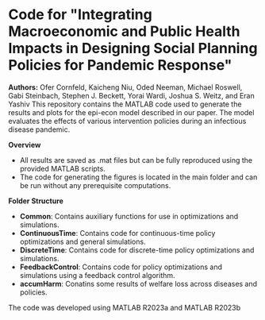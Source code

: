 # Code for "Integrating Macroeconomic and Public Health Impacts in Designing Social Planning Policies for Pandemic Response"

**Authors:** Ofer Cornfeld, Kaicheng Niu, Oded Neeman, Michael Roswell, Gabi Steinbach, Stephen J. Beckett, Yorai Wardi, Joshua S. Weitz, and Eran Yashiv
This repository contains the MATLAB code used to generate the results and plots for the epi-econ model described in our paper. The model evaluates the effects of various intervention policies during an infectious disease pandemic.

**Overview**

*	All results are saved as .mat files but can be fully reproduced using the provided MATLAB scripts.
*	The code for generating the figures is located in the main folder and can be run without any prerequisite computations.

**Folder Structure**

*	**Common**: Contains auxiliary functions for use in optimizations and simulations.
*	**ContinuousTime**: Contains code for continuous-time policy optimizations and general simulations.
*	**DiscreteTime**: Contains code for discrete-time policy optimizations and simulations.
*	**FeedbackControl**: Contains code for policy optimizations and simulations using a feedback control algorithm.
*	**accumHarm**: Conatins some results of welfare loss across diseases and policies.

The code was developed using MATLAB R2023a and MATLAB R2023b
